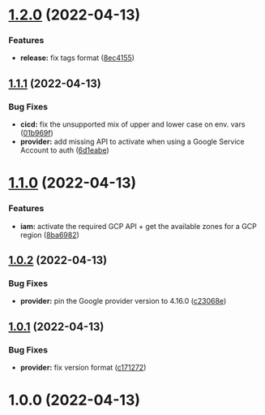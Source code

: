 # [1.2.0](https://github.com/timoa/terraform-module-gcp-template/compare/v1.1.1...v1.2.0) (2022-04-13)


### Features

* **release:** fix tags format ([8ec4155](https://github.com/timoa/terraform-module-gcp-template/commit/8ec41550f83de776296d13b4bed3323a64ca4c56))

## [1.1.1](https://github.com/timoa/terraform-module-gcp-template/compare/v1.1.0...v1.1.1) (2022-04-13)


### Bug Fixes

* **cicd:** fix the unsupported mix of upper and lower case on env. vars ([01b969f](https://github.com/timoa/terraform-module-gcp-template/commit/01b969f039503b5159fd1bf1e3368b069931e38f))
* **provider:** add missing API to activate when using a Google Service Account to auth ([6d1eabe](https://github.com/timoa/terraform-module-gcp-template/commit/6d1eabe13e316383bfcd397f4350c399deb58c1e))

# [1.1.0](https://github.com/timoa/terraform-module-gcp-template/compare/v1.0.2...v1.1.0) (2022-04-13)


### Features

* **iam:** activate the required GCP API + get the available zones for a GCP region ([8ba6982](https://github.com/timoa/terraform-module-gcp-template/commit/8ba69823673f3344b725114248996203575d905a))

## [1.0.2](https://github.com/timoa/terraform-module-gcp-template/compare/v1.0.1...v1.0.2) (2022-04-13)


### Bug Fixes

* **provider:** pin the Google provider version to 4.16.0 ([c23068e](https://github.com/timoa/terraform-module-gcp-template/commit/c23068e25189bc145c7823762d8f48a07dd550b6))

## [1.0.1](https://github.com/timoa/terraform-module-gcp-template/compare/v1.0.0...v1.0.1) (2022-04-13)


### Bug Fixes

* **provider:** fix version format ([c171272](https://github.com/timoa/terraform-module-gcp-template/commit/c1712727b2407b4ee45143dfbf43c487ea1e34c0))

# 1.0.0 (2022-04-13)
